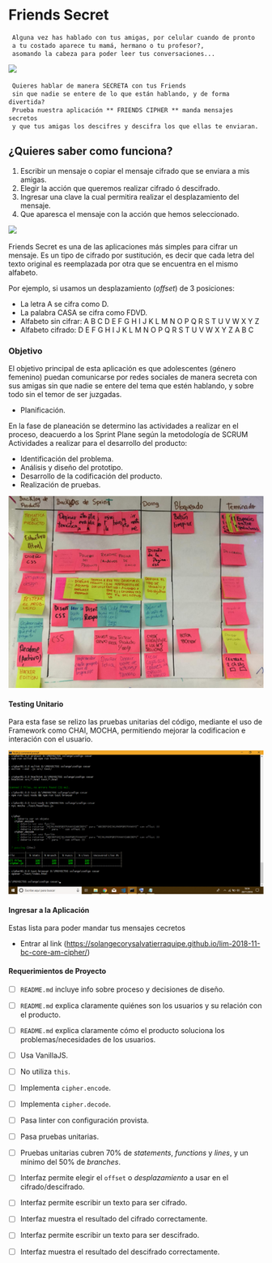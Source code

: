 # Friends  Secret

     Alguna vez has hablado con tus amigas, por celular cuando de pronto 
     a tu costado aparece tu mamá, hermano o tu profesor?,
     asomando la cabeza para poder leer tus conversaciones...

<img src="https://formato7.com/wp-content/uploads/2017/09/app2.jpg"> 

     Quieres hablar de manera SECRETA con tus Friends 
     sin que nadie se entere de lo que están hablando, y de forma divertida?
     Prueba nuestra aplicación ** FRIENDS CIPHER ** manda mensajes secretos 
     y que tus amigas los descifres y descifra los que ellas te enviaran.

## ¿Quieres saber como funciona?

1. Escribir un mensaje o copiar el mensaje cifrado que se enviara a mis amigas.
2. Elegir la acción que queremos realizar cifrado ó descifrado.
3. Ingresar una clave la cual permitira realizar el desplazamiento del mensaje.
4. Que aparesca el mensaje con la acción que hemos seleccionado. 

<img src="https://i.pinimg.com/originals/00/78/a3/0078a32812228b6a47b4d4b14a397f46.jpg">


Friends Secret es una de las aplicaciones más simples para cifrar un mensaje. Es un tipo de cifrado por sustitución, es decir que cada letra del texto original es reemplazada por otra que se encuentra en el mismo alfabeto.

Por ejemplo, si usamos un desplazamiento (_offset_) de 3 posiciones:

- La letra A se cifra como D.
- La palabra CASA se cifra como FDVD.
- Alfabeto sin cifrar: A B C D E F G H I J K L M N O P Q R S T U V W X Y Z
- Alfabeto cifrado: D E F G H I J K L M N O P Q R S T U V W X Y Z A B C

### Objetivo

El objetivo principal de esta aplicación es que adolescentes (género femenino) puedan comunicarse por redes sociales de manera secreta con sus amigas sin que nadie se entere del tema que estén hablando, y sobre todo sin el temor de ser juzgadas.

* Planificación.

En la fase de planeación se determino las actividades a realizar en el proceso,
deacuerdo a los Sprint Plane según la metodología de SCRUM
Actividades a realizar para el desarrollo del producto:

* Identificación del problema.
* Análisis y diseño del prototipo.
* Desarrollo de la codificación del producto.
* Realización de pruebas.

![sprint](imagenes/sprint.jpg)



#### Testing Unitario 

Para esta fase se relizo las pruebas unitarias del código, mediante el uso de Framework como CHAI, MOCHA, permitiendo mejorar la codificacion e interación con el usuario.

![test](imagenes/test.png)

#### Ingresar a la Aplicación

Estas lista para poder mandar tus mensajes cecretos 
* Entrar al link (https://solangecorysalvatierraquipe.github.io/lim-2018-11-bc-core-am-cipher/) 

#### Requerimientos de Proyecto
* [ ] `README.md` incluye info sobre proceso y decisiones de diseño.
* [ ] `README.md` explica claramente quiénes son los usuarios y su relación con
  el producto.
* [ ] `README.md` explica claramente cómo el producto soluciona los
  problemas/necesidades de los usuarios.
* [ ] Usa VanillaJS.
* [ ] No utiliza `this`.
* [ ] Implementa `cipher.encode`.
* [ ] Implementa `cipher.decode`.
* [ ] Pasa linter con configuración provista.
* [ ] Pasa pruebas unitarias.
* [ ] Pruebas unitarias cubren 70% de _statements_, _functions_ y _lines_, y un
  mínimo del 50% de _branches_.
* [ ] Interfaz permite elegir el `offset` o _desplazamiento_ a usar en el
  cifrado/descifrado.
* [ ] Interfaz permite escribir un texto para ser cifrado.
* [ ] Interfaz muestra el resultado del cifrado correctamente.
* [ ] Interfaz permite escribir un texto para ser descifrado.
* [ ] Interfaz muestra el resultado del descifrado correctamente.

